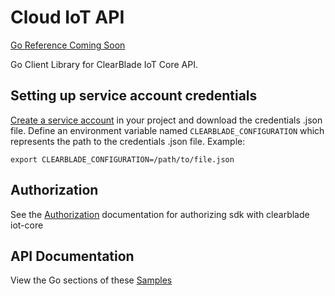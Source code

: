 # Cloud IoT API

[Go Reference Coming Soon](./)

Go Client Library for ClearBlade IoT Core API.

## Setting up service account credentials

[Create a service account](https://clearblade.atlassian.net/wiki/spaces/IC/pages/2240675843/Add+service+accounts+to+a+project) in your project and download the credentials .json file. Define an environment variable named `CLEARBLADE_CONFIGURATION` which represents the path to the credentials .json file. Example:

```
export CLEARBLADE_CONFIGURATION=/path/to/file.json
```

## Authorization

See the [Authorization](https://clearblade.atlassian.net/wiki/spaces/IC/pages/2240675843/Add+service+accounts+to+a+project)
documentation for authorizing sdk with clearblade iot-core

## API Documentation

View the Go sections of these [Samples](https://clearblade.atlassian.net/wiki/spaces/IC/pages/2310897676/Samples)
